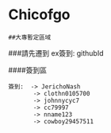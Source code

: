 # Chicofgo

```
##大專暫定區域
```
###請先遷到
ex簽到: githubId

####簽到區
```
簽到:  -> JerichoNash
       -> clothn0105700
       -> johnnycyc7
       -> cc79997
       -> nname123
       -> cowboy29457511
